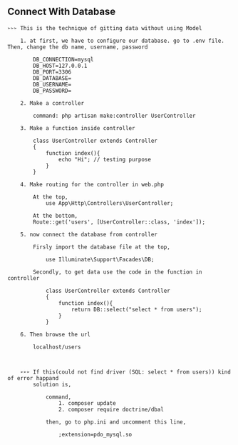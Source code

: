 ## **Connect With Database**

    ➢➢➢ This is the technique of gitting data without using Model

        1. at first, we have to configure our database. go to .env file. Then, change the db name, username, password

            DB_CONNECTION=mysql
            DB_HOST=127.0.0.1
            DB_PORT=3306
            DB_DATABASE=  
            DB_USERNAME=
            DB_PASSWORD=

        2. Make a controller

            command: php artisan make:controller UserController

        3. Make a function inside controller

            class UserController extends Controller
            {
                function index(){
                    echo "Hi"; // testing purpose
                }
            }

        4. Make routing for the controller in web.php 

            At the top,
                use App\Http\Controllers\UserController;

            At the bottom,
            Route::get('users', [UserController::class, 'index']);

        5. now connect the database from controller

            Firsly import the database file at the top,

                use Illuminate\Support\Facades\DB;

            Secondly, to get data use the code in the function in controller

                class UserController extends Controller
                {
                    function index(){
                        return DB::select("select * from users");
                    }
                }

        6. Then browse the url
        
            localhost/users



        ➢➢➢ If this(could not find driver (SQL: select * from users)) kind of error happand
            solution is,

                command,
                    1. composer update   
                    2. composer require doctrine/dbal

                then, go to php.ini and uncomment this line,

                    ;extension=pdo_mysql.so




